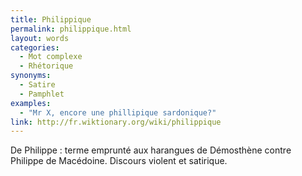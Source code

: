 ```yaml
---
title: Philippique
permalink: philippique.html
layout: words
categories:
  - Mot complexe
  - Rhétorique
synonyms:
  - Satire
  - Pamphlet
examples:
  - "Mr X, encore une phillipique sardonique?"
link: http://fr.wiktionary.org/wiki/philippique 
---
```


De Philippe : terme emprunté aux harangues de Démosthène contre Philippe de Macédoine. 
Discours violent et satirique.
